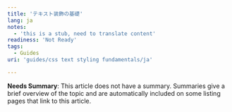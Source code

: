 ```yaml
---
title: 'テキスト装飾の基礎'
lang: ja
notes:
  - 'this is a stub, need to translate content'
readiness: 'Not Ready'
tags:
  - Guides
uri: 'guides/css text styling fundamentals/ja'

---
```

**Needs Summary**: This article does not have a summary. Summaries give a brief overview of the topic and are automatically included on some listing pages that link to this article.

